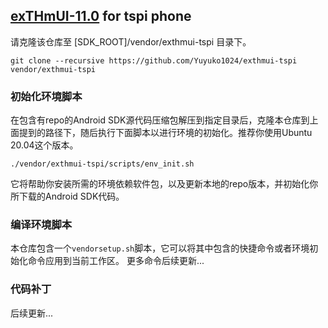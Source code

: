 ## [exTHmUI-11.0](https://github.com/exTHmUI-legacy/) for tspi phone

请克隆该仓库至 [SDK_ROOT]/vendor/exthmui-tspi 目录下。
```shell
git clone --recursive https://github.com/Yuyuko1024/exthmui-tspi vendor/exthmui-tspi 
```

### 初始化环境脚本
在包含有repo的Android SDK源代码压缩包解压到指定目录后，克隆本仓库到上面提到的路径下，随后执行下面脚本以进行环境的初始化。推荐你使用Ubuntu 20.04这个版本。
```shell
./vendor/exthmui-tspi/scripts/env_init.sh
```
它将帮助你安装所需的环境依赖软件包，以及更新本地的repo版本，并初始化你所下载的Android SDK代码。

### 编译环境脚本
本仓库包含一个```vendorsetup.sh```脚本，它可以将其中包含的快捷命令或者环境初始化命令应用到当前工作区。
更多命令后续更新...

### 代码补丁
后续更新...

